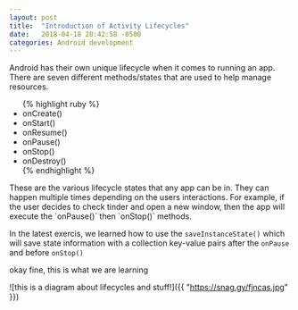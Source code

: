 ```yaml
---
layout: post
title:  "Introduction of Activity Lifecycles"
date:   2018-04-18 20:42:58 -0500
categories: Android development
---
```


Android has their own unique lifecycle when it comes to running an app. There are seven different methods/states that are used to help manage resources. 
<ul>
{% highlight ruby %}
<li>onCreate()</li>
<li>onStart()</li>
<li>onResume()</li>
<li>onPause()</li>
<li>onStop()</li>
<li>onDestroy()</li>
{% endhighlight %}
</ul>
These are the various lifecycle states that any app can be in. They can happen multiple times depending on the users interactions. For example, if the user decides to check tinder and open a new window, then the app will execute the `onPause()` then `onStop()` methods.  

In the latest exercis, we learned how to use the `saveInstanceState()` which will save state information with a collection key-value pairs after the `onPause` and before `onStop()` 

okay fine, this is what we are learning

![this is a diagram about lifecycles and stuff!]({{ "https://snag.gy/fjncas.jpg" }})

